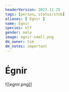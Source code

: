 ```yaml
---
headerVersion: 2023.11.25
tags: [person, status/stub]
aliases: [ Égnir ]
name: Égnir
species: elf
gender: male
image: egnir-small.png
dm_owner: tim
dm_notes: important
---
```

# Égnir


![[egnir.png]]